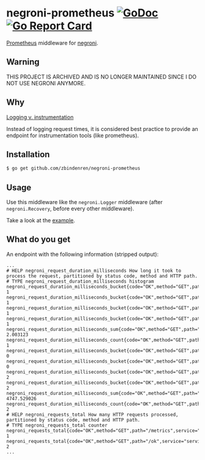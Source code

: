 # negroni-prometheus [![GoDoc](http://godoc.org/github.com/zbinderen/negroni-prometheus?status.svg)](http://godoc.org/github.com/zbindenren/negroni-prometheus) [![Go Report Card](https://goreportcard.com/badge/github.com/zbindenren/negroni-prometheus)](https://goreportcard.com/report/github.com/zbindenren/negroni-prometheus)
[Prometheus](http://prometheus.io) middleware for [negroni](https://github.com/urfave/negroni).

## Warning
THIS PROJECT IS ARCHIVED AND IS NO LONGER MAINTAINED SINCE I DO NOT USE NEGRONI ANYMORE.

## Why
[Logging v. instrumentation](http://peter.bourgon.org/blog/2016/02/07/logging-v-instrumentation.html)

Instead of logging request times, it is considered best practice to provide an endpoint for instrumentation tools (like prometheus).

## Installation

```bash
$ go get github.com/zbindenren/negroni-prometheus
```

## Usage

Use this middleware like the `negroni.Logger` middleware (after `negroni.Recovery`, before every other middleware).

Take a look at the [example](./example/main.go).

## What do you get

An endpoint with the following information (stripped output):
```
...
# HELP negroni_request_duration_milliseconds How long it took to process the request, partitioned by status code, method and HTTP path.
# TYPE negroni_request_duration_milliseconds histogram
negroni_request_duration_milliseconds_bucket{code="OK",method="GET",path="/metrics",service="serviceName",le="300"} 1
negroni_request_duration_milliseconds_bucket{code="OK",method="GET",path="/metrics",service="serviceName",le="1200"} 1
negroni_request_duration_milliseconds_bucket{code="OK",method="GET",path="/metrics",service="serviceName",le="5000"} 1
negroni_request_duration_milliseconds_bucket{code="OK",method="GET",path="/metrics",service="serviceName",le="+Inf"} 1
negroni_request_duration_milliseconds_sum{code="OK",method="GET",path="/metrics",service="serviceName"} 2.003123
negroni_request_duration_milliseconds_count{code="OK",method="GET",path="/metrics",service="serviceName"} 1
negroni_request_duration_milliseconds_bucket{code="OK",method="GET",path="/ok",service="serviceName",le="300"} 0
negroni_request_duration_milliseconds_bucket{code="OK",method="GET",path="/ok",service="serviceName",le="1200"} 0
negroni_request_duration_milliseconds_bucket{code="OK",method="GET",path="/ok",service="serviceName",le="5000"} 2
negroni_request_duration_milliseconds_bucket{code="OK",method="GET",path="/ok",service="serviceName",le="+Inf"} 2
negroni_request_duration_milliseconds_sum{code="OK",method="GET",path="/ok",service="serviceName"} 4747.529026
negroni_request_duration_milliseconds_count{code="OK",method="GET",path="/ok",service="serviceName"} 2
# HELP negroni_requests_total How many HTTP requests processed, partitioned by status code, method and HTTP path.
# TYPE negroni_requests_total counter
negroni_requests_total{code="OK",method="GET",path="/metrics",service="serviceName"} 1
negroni_requests_total{code="OK",method="GET",path="/ok",service="serviceName"} 2
...
```
